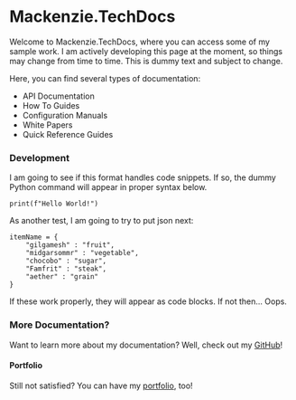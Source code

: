 # Mackenzie.TechDocs

Welcome to Mackenzie.TechDocs, where you can access some of my sample work. I am actively developing this page at the moment, so things may change from time to time. This is dummy text and subject to change.

Here, you can find several types of documentation:
- API Documentation
- How To Guides
- Configuration Manuals
- White Papers
- Quick Reference Guides

### Development

I am going to see if this format handles code snippets. If so, the dummy Python command will appear in proper syntax below.

```
print(f"Hello World!")
```

As another test, I am going to try to put json next:
```
itemName = {
    "gilgamesh" : "fruit",
    "midgarsommr" : "vegetable",
    "chocobo" : "sugar",
    "Famfrit" : "steak",
    "aether" : "grain"
}
```
If these work properly, they will appear as code blocks. If not then... Oops.

### More Documentation?

Want to learn more about my documentation? Well, check out my [GitHub](https://github.com/mso-docs)!

#### Portfolio

Still not satisfied? You can have my [portfolio](https://www.mackenziesobrien.com/), too! 
